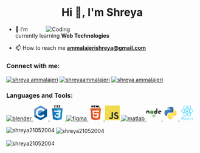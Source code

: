 <h1 align="center">Hi 👋, I'm Shreya</h1>
<img align = "right" alt="Coding" width="400" src="https://camo.githubusercontent.com/3e38d30f04e42688871c3de0a94852b9ec3c3b767e3ec2f9740fb144e462c47f/68747470733a2f2f63646e2e6472696262626c652e636f6d2f75736572732f323730343431342f73637265656e73686f74732f373436363930332f6d656469612f62303861623537363331366264343538326665663138396634373163643965352e676966"/>

<p align="left"> 
<!-- <img src="https://komarev.com/ghpvc/?username=shreya21052004&label=Profile%20views&color=0e75b6&style=flat" alt="shreya21052004" /> </p> -->


- 🌱 I’m currently learning **Web Technologies**

- 📫 How to reach me **ammalajerishreya@gmail.com**

<h3 align="left">Connect with me:</h3>
<p align="left">
<a href="https://www.linkedin.com/in/shreya-ammalajeri-bb36a6323/" target="blank"><img align="center" src="https://raw.githubusercontent.com/rahuldkjain/github-profile-readme-generator/master/src/images/icons/Social/linked-in-alt.svg" alt="shreya ammalajeri" height="30" width="40" /></a>
<a href="https://kaggle.com/shreyaammalajeri" target="blank"><img align="center" src="https://raw.githubusercontent.com/rahuldkjain/github-profile-readme-generator/master/src/images/icons/Social/kaggle.svg" alt="shreyaammalajeri" height="30" width="40" /></a>
<a href="https://www.hackerrank.com/profile/PES2UG23CS559" target="blank"><img align="center" src="https://raw.githubusercontent.com/rahuldkjain/github-profile-readme-generator/master/src/images/icons/Social/hackerrank.svg" alt="shreya ammalajeri" height="30" width="40" /></a>
</p>

<h3 align="left">Languages and Tools:</h3>
<p align="left"> <a href="https://www.blender.org/" target="_blank" rel="noreferrer"> <img src="https://download.blender.org/branding/community/blender_community_badge_white.svg" alt="blender" width="40" height="40"/> </a> <a href="https://www.cprogramming.com/" target="_blank" rel="noreferrer"> <img src="https://raw.githubusercontent.com/devicons/devicon/master/icons/c/c-original.svg" alt="c" width="40" height="40"/> </a> <a href="https://www.w3schools.com/css/" target="_blank" rel="noreferrer"> <img src="https://raw.githubusercontent.com/devicons/devicon/master/icons/css3/css3-original-wordmark.svg" alt="css3" width="40" height="40"/> </a> <a href="https://www.figma.com/" target="_blank" rel="noreferrer"> <img src="https://www.vectorlogo.zone/logos/figma/figma-icon.svg" alt="figma" width="40" height="40"/> </a> <a href="https://www.w3.org/html/" target="_blank" rel="noreferrer"> <img src="https://raw.githubusercontent.com/devicons/devicon/master/icons/html5/html5-original-wordmark.svg" alt="html5" width="40" height="40"/> </a> <a href="https://developer.mozilla.org/en-US/docs/Web/JavaScript" target="_blank" rel="noreferrer"> <img src="https://raw.githubusercontent.com/devicons/devicon/master/icons/javascript/javascript-original.svg" alt="javascript" width="40" height="40"/> </a> <a href="https://www.mathworks.com/" target="_blank" rel="noreferrer"> <img src="https://upload.wikimedia.org/wikipedia/commons/2/21/Matlab_Logo.png" alt="matlab" width="40" height="40"/> </a> <a href="https://nodejs.org" target="_blank" rel="noreferrer"> <img src="https://raw.githubusercontent.com/devicons/devicon/master/icons/nodejs/nodejs-original-wordmark.svg" alt="nodejs" width="40" height="40"/> </a> <a href="https://www.python.org" target="_blank" rel="noreferrer"> <img src="https://raw.githubusercontent.com/devicons/devicon/master/icons/python/python-original.svg" alt="python" width="40" height="40"/> </a> <a href="https://reactjs.org/" target="_blank" rel="noreferrer"> <img src="https://raw.githubusercontent.com/devicons/devicon/master/icons/react/react-original-wordmark.svg" alt="react" width="40" height="40"/> </a> </p>

<p><img align="left" src="https://github-readme-stats.vercel.app/api/top-langs?username=shreya21052004&show_icons=true&locale=en&layout=compact" alt="shreya21052004" /></p>

<p>&nbsp;<img align="center" src="https://github-readme-stats.vercel.app/api?username=shreya21052004&show_icons=true&locale=en" alt="shreya21052004" /></p>

<p><img align="center" src="https://github-readme-streak-stats.herokuapp.com/?user=shreya21052004&" alt="shreya21052004" /></p>

